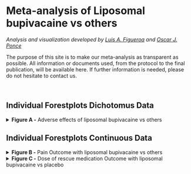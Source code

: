 Meta-analysis of Liposomal bupivacaine vs others
================

<i> Analysis and visualization developed by [Luis A.
Figueroa](https://twitter.com/LuisFig1706) and [Oscar J.
Ponce](https://twitter.com/PonceOJ)</i>

The purpose of this site is to make our meta-analysis as transparent as
possible. All information or documents used, from the protocol to the
final publication, will be available here. If further information is
needed, please do not hesitate to contact us.

<br>
<h2>
Individual Forestplots Dichotomus Data
</h2>
<details>
<summary>
<b>Figure A -</b> Adverse effects of liposomal bupivacaine vs others
</summary>

<br>

![](Cont%20Output%20Figures/overall_graph_REML-1.svg)<!-- -->

</details>
<h2>
Individual Forestplots Continuous Data
</h2>
<details>
<summary>
<b>Figure B -</b> Pain Outcome with liposomal bupivacaine vs others
</summary>

<br>

![](Cont%20Output%20Figures/cont_graphs%20po-1.svg)<!-- -->

</details>
<details>
<summary>
<b>Figure C -</b> Dose of rescue medication Outcome with liposomal
bupivacaine vs placebo
</summary>

<br>

![](Cont%20Output%20Figures/cont_graphs%20od-1.svg)<!-- -->

</details>
